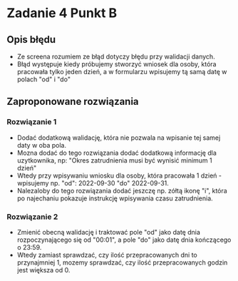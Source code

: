 # Zadanie 4 Punkt B

## Opis błędu

* Ze screena rozumiem ze błąd dotyczy błędu przy walidacji danych.
* Błąd występuje kiedy próbujemy stworzyć wniosek dla osoby, która pracowała tylko jeden dzień, a w formularzu wpisujemy tą samą datę w polach "od" i "do"

## Zaproponowane rozwiązania

### Rozwiązanie 1
* Dodać dodatkową walidację, która nie pozwala na wpisanie tej samej daty w oba pola.
* Mozna dodać do tego rozwiązania dodać dodatkową informację dla uzytkownika, np: "Okres zatrudnienia musi być wynisić minimum 1 dzień"
* Wtedy przy wpisywaniu wniosku dla osoby, która pracowała 1 dzień - wpisujemy np. "od": 2022-09-30 "do" 2022-09-31.
* Nalezaloby do tego rozwiązania dodać jeszczę np. zółtą ikonę "i", która po najechaniu pokazuje instrukcję wpisywania czasu zatrudnienia.

### Rozwiązanie 2
* Zmienić obecną walidację i traktować pole "od" jako datę dnia rozpoczynającego się od "00:01", a pole "do" jako datę dnia kończącego o 23:59.
* Wtedy zamiast sprawdzać, czy ilość przepracowanych dni to przynajmniej 1, mozemy sprawdzać, czy ilość przepracowanych godzin jest większa od 0.

